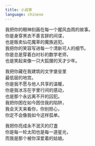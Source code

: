 ```yaml
---
title: 小说家
language: chinese
---
```


我把你的眼神刻画在每一个腥风血雨的故事。  
你是身穿黑衣不善言辞的间谍，  
也是贩卖仙花魔草的魔族逃犯。  
我把你的笑容写进每一个清新可人的细节。  
你是总是穿着白衬衫的数学老师，  
也是笑起来像一只大狐狸的天才少年。  
  
我把你藏在我建筑的文字堡垒里  
最低层的地宫。  
你是我不愿与他人共享的温暖，  
你是我冰冻在字里行间的感动，  
也是那个永远离不开的囚犯。  
我把你困在如今困住我的陷阱，  
我会天天来看你，你别担心，  
你定不会像我如今这样孤单。  
  
我把你亮成永不泯灭的灯盏  
你是每一轮太阳也是每一道星光，  
而我是那个被你深爱着的姑娘。